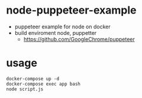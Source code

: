 # node-puppeteer-example
- puppeteer example for node on docker
- build enviroment node, puppetter
  - https://github.com/GoogleChrome/puppeteer

# usage
```
docker-compose up -d
docker-compose exec app bash
node script.js
```
